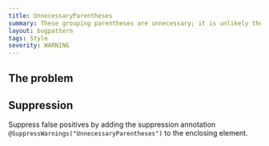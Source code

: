 ```yaml
---
title: UnnecessaryParentheses
summary: These grouping parentheses are unnecessary; it is unlikely the code will be misinterpreted without them
layout: bugpattern
tags: Style
severity: WARNING
---
```


<!--
*** AUTO-GENERATED, DO NOT MODIFY ***
To make changes, edit the @BugPattern annotation or the explanation in docs/bugpattern.
-->


## The problem


## Suppression
Suppress false positives by adding the suppression annotation `@SuppressWarnings("UnnecessaryParentheses")` to the enclosing element.

